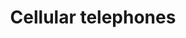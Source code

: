 ---
title: Cellular telephones
longTitle: 'Cellular telephones'
tags:
- gccommon
broaderTerm:
- "[[Telephones]]"
french:
- "[[Telephone cellulaire]]"
usedFor:
- "[[Cell phones]]"
- "[[Mobile telephones]]"
---
